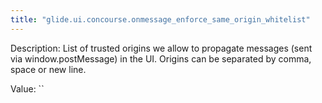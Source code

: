 ```yaml
---
title: "glide.ui.concourse.onmessage_enforce_same_origin_whitelist"
---
```


Description: List of trusted origins we allow to propagate messages (sent via window.postMessage) in the UI. Origins can be separated by comma, space or new line.

Value: ``